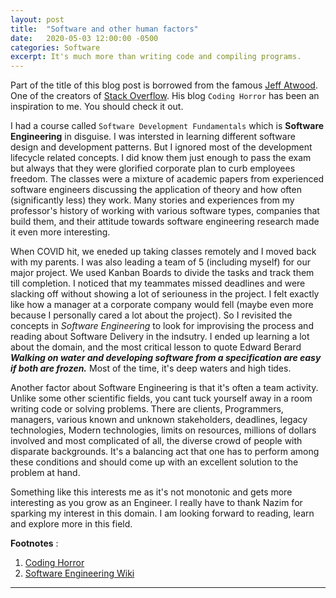 ```yaml
---
layout: post
title:  "Software and other human factors"
date:   2020-05-03 12:00:00 -0500
categories: Software
excerpt: It's much more than writing code and compiling programs.
---
```


Part of the title of this blog post is borrowed from the famous [Jeff Atwood](https://blog.codinghorror.com/). One of the creators of [Stack Overflow](https://stackoverflow.com/). His blog `Coding Horror` has been an inspiration to me. You should check it out.

I had a course called `Software Development Fundamentals` which is **Software Engineering** in disguise. I was intersted in learning different software design and development patterns. But I ignored most of the development lifecycle related concepts. I did know them just enough to pass the exam but always that they were glorified corporate plan to curb employees freedom. The classes were a mixture of academic papers from experienced software engineers discussing the application of theory and how often (significantly less) they work. Many stories and experiences from my professor's history of working with various software types, companies that build them, and their attitude towards software engineering research made it even more interesting. 

When COVID hit, we eneded up taking classes remotely and I moved back with my parents. I was also leading a team of 5 (including myself) for our major project. We used Kanban Boards to divide the tasks and track them till completion. I noticed that my teammates missed deadlines and were slacking off without showing a lot of seriouness in the project. I felt exactly like how a manager at a corporate company would fell (maybe even more because I personally cared a lot about the project). So I revisited the concepts in *Software Engineering* to look for improvising the process and reading about Software Delivery in the indsutry. I ended up learning a lot about the domain, and the most critical lesson to quote Edward Berard ***Walking on water and developing software from a specification are easy if both are frozen.*** Most of the time, it's deep waters and high tides.

Another factor about Software Engineering is that it's often a team activity. Unlike some other scientific fields, you cant tuck yourself away in a room writing code or solving problems. There are clients, Programmers, managers, various known and unknown stakeholders, deadlines, legacy technologies, Modern technologies, limits on resources, millions of dollars involved and most complicated of all, the diverse crowd of people with disparate backgrounds. It's a balancing act that one has to perform among these conditions and should come up with an excellent solution to the problem at hand. 

Something like this interests me as it's not monotonic and gets more interesting as you grow as an Engineer. I really have to thank Nazim for sparking my interest in this domain. I am looking forward to reading, learn and explore more in this field.


**Footnotes** :

1. [Coding Horror](https://blog.codinghorror.com/)
2. [Software Engineering Wiki](https://en.wikipedia.org/wiki/Software_engineering)

---